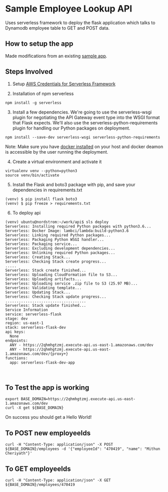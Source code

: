 # Sample Employee Lookup API
Uses serverless framework to deploy the flask application which talks to Dynamodb employee table to GET and POST data. 

## How to setup the app
Made modifications from an existing [sample app](https://serverless.com/learn/tutorials/flask-rest-api-serverless/).

## Steps Involved
1. Setup [AWS Credentials for Serverless Framework](https://serverless.com/framework/docs/providers/aws/guide/credentials/) <br>

2. Installation of npm serverless
```
npm install -g serverless
```

3. Install a few dependencies. We're going to use the serverless-wsgi plugin for negotiating the API Gateway event type into the WSGI format that Flask expects. We'll also use the serverless-python-requirements plugin for handling our Python packages on deployment. 
```
npm install --save-dev serverless-wsgi serverless-python-requirements
```
Note: Make sure you have [docker installed](https://docs.docker.com/engine/installation/linux/docker-ce/ubuntu/) on your host and docker deamon is accessible by the user running the deployment.

4. Create a virtual environment and activate it
```
virtualenv venv --python=python3
source venv/bin/activate
```

5. Install the Flask and boto3 package with pip, and save your dependencies in requirements.txt
```
(venv) $ pip install flask boto3
(venv) $ pip freeze > requirements.txt
```

6. To deploy api
```
(venv) ubuntu@nordstrom:~/work/api$ sls deploy
Serverless: Installing required Python packages with python3.6...
Serverless: Docker Image: lambci/lambda:build-python3.6
Serverless: Linking required Python packages...
Serverless: Packaging Python WSGI handler...
Serverless: Packaging service...
Serverless: Excluding development dependencies...
Serverless: Unlinking required Python packages...
Serverless: Creating Stack...
Serverless: Checking Stack create progress...
.....
Serverless: Stack create finished...
Serverless: Uploading CloudFormation file to S3...
Serverless: Uploading artifacts...
Serverless: Uploading service .zip file to S3 (25.97 MB)...
Serverless: Validating template...
Serverless: Updating Stack...
Serverless: Checking Stack update progress...
....................................
Serverless: Stack update finished...
Service Information
service: serverless-flask
stage: dev
region: us-east-1
stack: serverless-flask-dev
api keys:
  None
endpoints:
  ANY - https://2qhmhgtzmj.execute-api.us-east-1.amazonaws.com/dev
  ANY - https://2qhmhgtzmj.execute-api.us-east-1.amazonaws.com/dev/{proxy+}
functions:
  app: serverless-flask-dev-app
```
<br>

## To Test the app is working
```
export BASE_DOMAIN=https://2qhmhgtzmj.execute-api.us-east-1.amazonaws.com/dev
curl -X get ${BASE_DOMAIN}
```
On success you should get a Hello World!

## To POST new employeeIds
```
curl -H "Content-Type: application/json" -X POST ${BASE_DOMAIN}/employees -d '{"employeeId": "470419", "name": "Mithun Cheriyath"}'
```

## To GET employeeIds
```
curl -H "Content-Type: application/json" -X GET ${BASE_DOMAIN}/employees/470419
```

